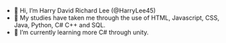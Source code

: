 - 👋 Hi, I’m Harry David Richard Lee (@HarryLee45)
- 👀 My studies have taken me through the use of HTML, Javascript, CSS, Java, Python, C# C++ and SQL.
- 🌱 I’m currently learning more C# through unity.
